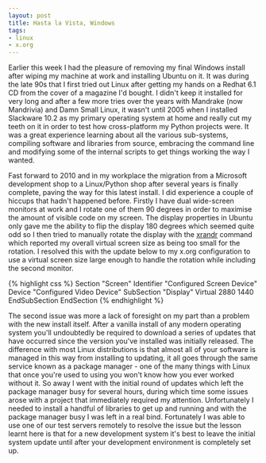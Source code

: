 ```yaml
---
layout: post
title: Hasta la Vista, Windows
tags:
- linux
- x.org
---
```

Earlier this week I had the pleasure of removing my final Windows install
after wiping my machine at work and installing Ubuntu on it. It was during the
late 90s that I first tried out Linux after getting my hands on a Redhat 6.1
CD from the cover of a magazine I'd bought. I didn't keep it installed for
very long and after a few more tries over the years with Mandrake (now
Mandrivia) and Damn Small Linux, it wasn't until 2005 when I installed
Slackware 10.2 as my primary operating system at home and really cut my teeth
on it in order to test how cross-platform my Python projects were. It was a
great experience learning about all the various sub-systems, compiling
software and libraries from source, embracing the command line and modifying
some of the internal scripts to get things working the way I wanted.

Fast forward to 2010 and in my workplace the migration from a Microsoft
development shop to a Linux/Python shop after several years is finally
complete, paving the way for this latest install. I did experience a couple of
hiccups that hadn't happened before. Firstly I have dual wide-screen monitors
at work and I rotate one of them 90 degrees in order to maximise the amount of
visible code on my screen. The display properties in Ubuntu only gave me the
ability to flip the display 180 degrees which seemed quite odd so I then tried
to manually rotate the display with the
[xrandr](http://en.wikipedia.org/wiki/RandR) command which reported my overall
virtual screen size as being too small for the rotation. I resolved this with
the update below to my x.org configuration to use a virtual screen size large
enough to handle the rotation while including the second monitor.

{% highlight css %}
Section "Screen"
    Identifier "Configured Screen Device"
    Device "Configured Video Device"
    SubSection "Display"
        Virtual 2880 1440
    EndSubSection
EndSection
{% endhighlight %}

The second issue was more a lack of foresight on my part than a problem with
the new install itself. After a vanilla install of any modern operating system
you'll undoubtedly be required to download a series of updates that have
occurred since the version you've installed was initially released. The
difference with most Linux distributions is that almost all of your software
is managed in this way from installing to updating, it all goes through the
same service known as a package manager - one of the many things with Linux
that once you're used to using you won't know how you ever worked without it.
So away I went with the initial round of updates which left the package
manager busy for several hours, during which time some issues arose with a
project that immediately required my attention. Unfortunately I needed to
install a handful of libraries to get up and running and with the package
manager busy I was left in a real bind. Fortunately I was able to use one of
our test servers remotely to resolve the issue but the lesson learnt here is
that for a new development system it's best to leave the initial system update
until after your development environment is completely set up.
